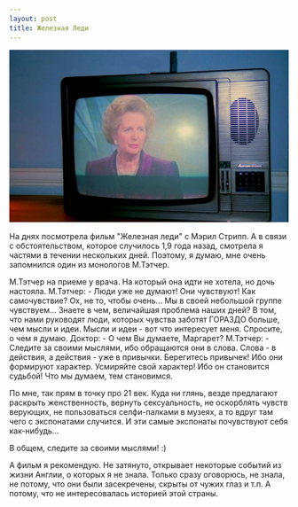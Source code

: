 ```yaml
---
layout: post
title: Железная Леди
---
```


![М.Тэтчер](/images/iron-lady/2873745549_95a1eb8c23_o.jpg)


На днях посмотрела фильм "Железная леди" с Мэрил Стрипп. А в связи с обстоятельством, которое случилось 1,9 года назад, смотрела я частями в течении нескольких дней. Поэтому, я думаю, мне очень запомнился один из монологов М.Тэтчер.

М.Тэтчер на приеме у врача. На который она идти не хотела, но дочь настояла.
М.Тэтчер: - Люди уже не думают! Они чувствуют! 
			Как самочувствие? Ох, не то, чтобы очень...
			Мы в своей небольшой группе чувствуем...
			Знаете в чем, величайшая проблема наших дней? В том, что нами руководят люди, которых чувства заботят ГОРАЗДО больше, чем мысли и идеи.
			Мысли и идеи - вот что интересует меня. Спросите, о чем я думаю.
Доктор: - О чем Вы думаете, Маргарет?
М.Тэтчер: - Следите за своими мыслями, ибо обращаются они в слова. Слова - в действия, а действия - уже в привычки. Берегитесь привычек! Ибо они формируют характер. Усмиряйте свой характер! Ибо он становится судьбой! Что мы думаем, тем становимся.

По мне, так прям в точку про 21 век. Куда ни глянь, везде предлагают раскрыть женственность, вернуть сексуальность, не оскорблять чувств верующих, не пользоваться селфи-палками в музеях, а то вдруг там чего с экспонатами случится. И эти самые экспонаты почувствуют себя как-нибудь...

В общем, следите за своими мыслями! :)

А фильм я рекомендую. Не затянуто, открывает некоторые событий из жизни Англии, о которых я не знала. Только сразу оговорюсь, не знала, не потому, что они были засекречены, скрыты от чужих глаз и т.п. А потому, что не интересовалась историей этой страны.